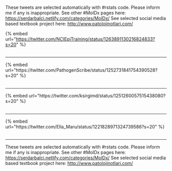 

These tweets are selected automatically with #rstats code. Please inform me if any is inappropriate.
See other #MolDx pages here: https://serdarbalci.netlify.com/categories/MolDx/ 
See selected social media based textbook project here: http://www.patolojinotlari.com/

{% embed url="https://twitter.com/NCIEpiTraining/status/1263891130216824833?s=20" %}<br>
<br>
<hr>
{% embed url="https://twitter.com/PathogenScribe/status/1252731841754390528?s=20" %}<br>
<br>
<hr>
{% embed url="https://twitter.com/ksirgimd/status/1251260057515438080?s=20" %}<br>
<br>
<hr>
{% embed url="https://twitter.com/Ella_Maru/status/1221828971324739586?s=20" %}<br>
<br>
<hr>


These tweets are selected automatically with #rstats code. Please inform me if any is inappropriate.
See other #MolDx pages here: https://serdarbalci.netlify.com/categories/MolDx/ 
See selected social media based textbook project here: http://www.patolojinotlari.com/
